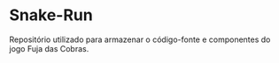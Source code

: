 # Snake-Run
 Repositório utilizado para armazenar o código-fonte e componentes do jogo Fuja das Cobras.
